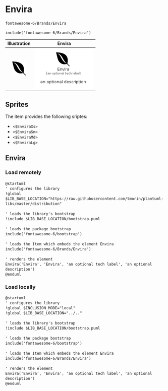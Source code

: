# Envira


```text
fontawesome-6/Brands/Envira
```

```text
include('fontawesome-6/Brands/Envira')
```



| Illustration | Envira |
| :---: | :---: |
| ![illustration for Illustration](../../fontawesome-6/Brands/Envira.png) | ![illustration for Envira](../../fontawesome-6/Brands/Envira.Local.png) |



## Sprites
The item provides the following sriptes:

- `<$EnviraXs>`
- `<$EnviraSm>`
- `<$EnviraMd>`
- `<$EnviraLg>`





## Envira

### Load remotely
```plantuml
@startuml
' configures the library
!global $LIB_BASE_LOCATION="https://raw.githubusercontent.com/tmorin/plantuml-libs/master/distribution"

' loads the library's bootstrap
!include $LIB_BASE_LOCATION/bootstrap.puml

' loads the package bootstrap
include('fontawesome-6/bootstrap')

' loads the Item which embeds the element Envira
include('fontawesome-6/Brands/Envira')

' renders the element
Envira('Envira', 'Envira', 'an optional tech label', 'an optional description')
@enduml
```

### Load locally
```plantuml
@startuml
' configures the library
!global $INCLUSION_MODE="local"
!global $LIB_BASE_LOCATION="../.."

' loads the library's bootstrap
!include $LIB_BASE_LOCATION/bootstrap.puml

' loads the package bootstrap
include('fontawesome-6/bootstrap')

' loads the Item which embeds the element Envira
include('fontawesome-6/Brands/Envira')

' renders the element
Envira('Envira', 'Envira', 'an optional tech label', 'an optional description')
@enduml
```

